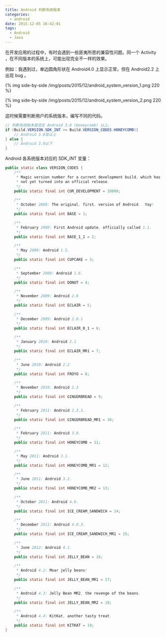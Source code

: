 ```yaml
---
title: Android 判断系统版本
categories:
  - android
date: 2015-12-05 16:42:01
tags:
  - Android
  - Java
---
```


在开发应用的过程中，有时会遇到一些匪夷所思的兼容性问题。同一个 Activity ，在不同版本的系统上，可能出现完全不一样的效果。

例如：我遇到过，单边圆角形状在 Android4.0 上显示正常，但在 Android2.2 上出现 bug 。

<!-- more -->

{% img side-by-side /img/posts/2015/12/android_system_version_1.png 220 %}

{% img side-by-side /img/posts/2015/12/android_system_version_2.png 220 %}

这时候需要判断用户的系统版本，编写不同的代码。

``` java
// 判断系统版本是否在 Android 3.0 (Honeycomb) 以上。
if (Build.VERSION.SDK_INT >= Build.VERSION_CODES.HONEYCOMB){
	// Android 3.0及以上
} else {
	// Android 3.0以下
}
```

Android 各系统版本对应的 SDK_INT 变量：

``` java
public static class VERSION_CODES {
	/**
	 * Magic version number for a current development build, which has
	 * not yet turned into an official release.
	 */
	public static final int CUR_DEVELOPMENT = 10000;

	/**
	 * October 2008: The original, first, version of Android.  Yay!
	 */
	public static final int BASE = 1;

	/**
	 * February 2009: First Android update, officially called 1.1.
	 */
	public static final int BASE_1_1 = 2;

	/**
	 * May 2009: Android 1.5.
	 */
	public static final int CUPCAKE = 3;

	/**
	 * September 2009: Android 1.6.
	 */
	public static final int DONUT = 4;

	/**
	 * November 2009: Android 2.0
	 */
	public static final int ECLAIR = 5;

	/**
	 * December 2009: Android 2.0.1
	 */
	public static final int ECLAIR_0_1 = 6;

	/**
	 * January 2010: Android 2.1
	 */
	public static final int ECLAIR_MR1 = 7;

	/**
	 * June 2010: Android 2.2
	 */
	public static final int FROYO = 8;

	/**
	 * November 2010: Android 2.3
	 */
	public static final int GINGERBREAD = 9;

	/**
	 * February 2011: Android 2.3.3.
	 */
	public static final int GINGERBREAD_MR1 = 10;

	/**
	 * February 2011: Android 3.0.
	 */
	public static final int HONEYCOMB = 11;

	/**
	 * May 2011: Android 3.1.
	 */
	public static final int HONEYCOMB_MR1 = 12;

	/**
	 * June 2011: Android 3.2.
	 */
	public static final int HONEYCOMB_MR2 = 13;

	/**
	 * October 2011: Android 4.0.
	 */
	public static final int ICE_CREAM_SANDWICH = 14;

	/**
	 * December 2011: Android 4.0.3.
	 */
	public static final int ICE_CREAM_SANDWICH_MR1 = 15;

	/**
	 * June 2012: Android 4.1.
	 */
	public static final int JELLY_BEAN = 16;

	/**
	 * Android 4.2: Moar jelly beans!
	 */
	public static final int JELLY_BEAN_MR1 = 17;

	/**
	 * Android 4.3: Jelly Bean MR2, the revenge of the beans.
	 */
	public static final int JELLY_BEAN_MR2 = 18;

	/**
	 * Android 4.4: KitKat, another tasty treat.
	 */
	public static final int KITKAT = 19;
}
```
